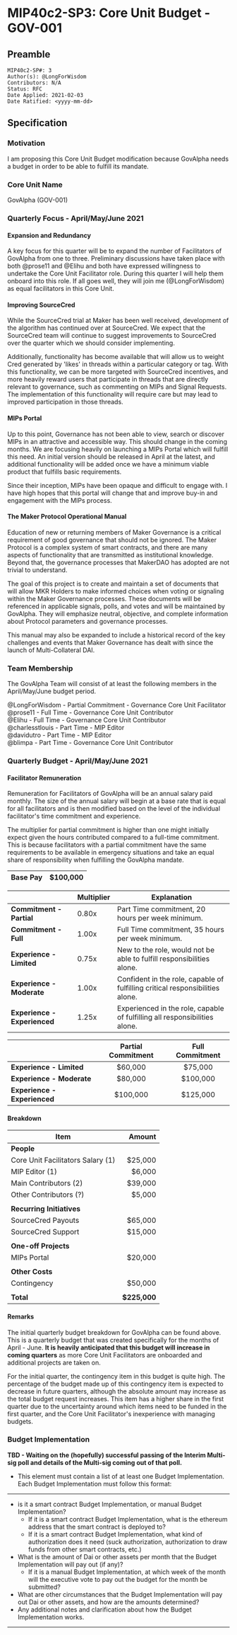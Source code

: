 # MIP40c2-SP3: Core Unit Budget - GOV-001

## Preamble
```
MIP40c2-SP#: 3
Author(s): @LongForWisdom
Contributors: N/A
Status: RFC
Date Applied: 2021-02-03
Date Ratified: <yyyy-mm-dd>
```

## Specification
    
### Motivation
I am proposing this Core Unit Budget modification because GovAlpha needs a budget in order to be able to fulfill its mandate.
    
### Core Unit Name
GovAlpha (GOV-001)

### Quarterly Focus - April/May/June 2021

#### Expansion and Redundancy

A key focus for this quarter will be to expand the number of Facilitators of GovAlpha from one to three. Preliminary discussions have taken place with both @prose11 and @Elihu and both have expressed willingness to undertake the Core Unit Facilitator role. During this quarter I will help them onboard into this role. If all goes well, they will join me (@LongForWisdom) as equal facilitators in this Core Unit.

#### Improving SourceCred

While the SourceCred trial at Maker has been well received, development of the algorithm has continued over at SourceCred. We expect that the SourceCred team will continue to suggest improvements to SourceCred over the quarter which we should consider implementing. 

Additionally, functionality has become available that will allow us to weight Cred generated by 'likes' in threads within a particular category or tag. With this functionality, we can be more targeted with SourceCred incentives, and more heavily reward users that participate in threads that are directly relevant to governance, such as commenting on MIPs and Signal Requests. The implementation of this functionality will require care but may lead to improved participation in those threads.

#### MIPs Portal

Up to this point, Governance has not been able to view, search or discover MIPs in an attractive and accessible way. This should change in the coming months. We are focusing heavily on launching a MIPs Portal which will fulfill this need. An initial version should be released in April at the latest, and additional functionality will be added once we have a minimum viable product that fulfills basic requirements.

Since their inception, MIPs have been opaque and difficult to engage with. I have high hopes that this portal will change that and improve buy-in and engagement with the MIPs process.

#### The Maker Protocol Operational Manual

Education of new or returning members of Maker Governance is a critical requirement of good governance that should not be ignored. The Maker Protocol is a complex system of smart contracts, and there are many aspects of functionality that are transmitted as institutional knowledge. Beyond that, the governance processes that MakerDAO has adopted are not trivial to understand.

The goal of this project is to create and maintain a set of documents that will allow MKR Holders to make informed choices when voting or signaling within the Maker Governance processes. These documents will be referenced in applicable signals, polls, and votes and will be maintained by GovAlpha. They will emphasize neutral, objective, and complete information about Protocol parameters and governance processes. 

This manual may also be expanded to include a historical record of the key challenges and events that Maker Governance has dealt with since the launch of Multi-Collateral DAI.

### Team Membership

The GovAlpha Team will consist of at least the following members in the April/May/June budget period.

@LongForWisdom - Partial Commitment - Governance Core Unit Facilitator  
@prose11 - Full Time - Governance Core Unit Contributor  
@Elihu - Full Time - Governance Core Unit Contributor  
@charlesstlouis - Part Time -  MIP Editor  
@davidutro - Part Time - MIP Editor  
@blimpa - Part Time - Governance Core Unit Contributor  

### Quarterly Budget - April/May/June 2021

#### Facilitator Remuneration

Remuneration for Facilitators of GovAlpha will be an annual salary paid monthly. The size of the annual salary will begin at a base rate that is equal for all facilitators and is then modified based on the level of the individual facilitator's time commitment and experience.

The multiplier for partial commitment is higher than one might initially expect given the hours contributed compared to a full-time commitment. This is because facilitators with a partial commitment have the same requirements to be available in emergency situations and take an equal share of responsibility when fulfilling the GovAlpha mandate.

| Base Pay | $100,000 |
|----------|--------:|

|                          | Multiplier | Explanation                                                                   |
|--------------------------|------------|-------------------------------------------------------------------------------|
| **Commitment - Partial**     |      0.80x | Part Time commitment, 20 hours per week minimum.                              |
| **Commitment - Full**        |      1.00x | Full Time commitment, 35 hours per week minimum.                                |
| **Experience - Limited**     |      0.75x | New to the role, would not be able to fulfill responsibilities alone.          |
| **Experience - Moderate**    |      1.00x | Confident in the role, capable of fulfilling critical responsibilities alone. |
| **Experience - Experienced** |      1.25x | Experienced in the role, capable of fulfilling all responsibilities alone.     |

|                              | Partial Commitment | Full Commitment |
|------------------------------|:------------------:|:---------------:|
| **Experience - Limited**     |       $60,000      |     $75,000     |
| **Experience - Moderate**    |       $80,000      |     $100,000    |
| **Experience - Experienced** |      $100,000      |     $125,000    |

#### Breakdown

| Item                              |       Amount |
|-----------------------------------|-------------:|
| **People**                        |              |
| Core Unit Facilitators Salary (1) |      $25,000 |
| MIP Editor (1)                    |       $6,000 |
| Main Contributors (2)             |      $39,000 |
| Other Contributors (?)            |       $5,000 |
|                                   |              |
| **Recurring Initiatives**         |              |
| SourceCred Payouts                |      $65,000 |
| SourceCred Support                |      $15,000 |
|                                   |              |
| **One-off Projects**              |              |
| MIPs Portal                       |      $20,000 |
|                                   |              |
| **Other Costs**                   |              |
| Contingency                       |      $50,000 |
|                                   |              |
| **Total**                         | **$225,000** |

#### Remarks

The initial quarterly budget breakdown for GovAlpha can be found above. This is a quarterly budget that was created specifically for the months of April - June. **It is heavily anticipated that this budget will increase in coming quarters** as more Core Unit Facilitators are onboarded and additional projects are taken on.

For the initial quarter, the contingency item in this budget is quite high. The percentage of the budget made up of this contingency item is expected to decrease in future quarters, although the absolute amount may increase as the total budget request increases. This item has a higher share in the first quarter due to the uncertainty around which items need to be funded in the first quarter, and the Core Unit Facilitator's inexperience with managing budgets.

### Budget Implementation

**TBD - Waiting on the (hopefully) successful passing of the Interim Multi-sig poll and details of the Multi-sig coming out of that poll.**

- This element must contain a list of at least one Budget Implementation. Each Budget Implementation must follow this format:
---
- is it a smart contract Budget Implementation, or manual Budget Implementation?
    - If it is a smart contract Budget Implementation, what is the ethereum address that the smart contract is deployed to?
    - If it is a smart contract Budget Implementation, what kind of authorization does it need (suck authorization, authorization to draw funds from other smart contracts, etc.)
- What is the amount of Dai or other assets per month that the Budget Implementation will pay out (if any)?
    - If it is a manual Budget Implementation, at which week of the month will the executive vote to pay out the budget for the month be submitted?
- What are other circumstances that the Budget Implementation will pay out Dai or other assets, and how are the amounts determined?
- Any additional notes and clarification about how the Budget Implementation works.
---
